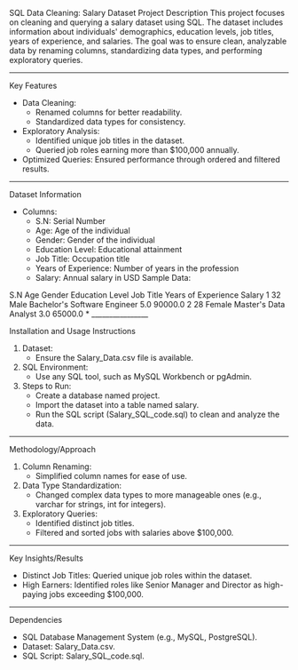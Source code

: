 ﻿SQL Data Cleaning: Salary Dataset
Project Description
This project focuses on cleaning and querying a salary dataset using SQL. The dataset includes information about individuals' demographics, education levels, job titles, years of experience, and salaries. The goal was to ensure clean, analyzable data by renaming columns, standardizing data types, and performing exploratory queries.
________________


Key Features
* Data Cleaning:
   * Renamed columns for better readability.
   * Standardized data types for consistency.
* Exploratory Analysis:
   * Identified unique job titles in the dataset.
   * Queried job roles earning more than $100,000 annually.
* Optimized Queries: Ensured performance through ordered and filtered results.
________________


Dataset Information
* Columns:
   * S.N: Serial Number
   * Age: Age of the individual
   * Gender: Gender of the individual
   * Education Level: Educational attainment
   * Job Title: Occupation title
   * Years of Experience: Number of years in the profession
   * Salary: Annual salary in USD
Sample Data:
 
S.N  Age  Gender Education Level          Job Title  Years of Experience  Salary
   1    32   Male   Bachelor's       Software Engineer  5.0                 90000.0
   2    28   Female Master's         Data Analyst       3.0                 65000.0
	* ________________


Installation and Usage Instructions
1. Dataset:
   * Ensure the Salary_Data.csv file is available.
2. SQL Environment:
   * Use any SQL tool, such as MySQL Workbench or pgAdmin.
3. Steps to Run:
   * Create a database named project.
   * Import the dataset into a table named salary.
   * Run the SQL script (Salary_SQL_code.sql) to clean and analyze the data.
________________


Methodology/Approach
1. Column Renaming:
   * Simplified column names for ease of use.
2. Data Type Standardization:
   * Changed complex data types to more manageable ones (e.g., varchar for strings, int for integers).
3. Exploratory Queries:
   * Identified distinct job titles.
   * Filtered and sorted jobs with salaries above $100,000.
________________


Key Insights/Results
* Distinct Job Titles: Queried unique job roles within the dataset.
* High Earners: Identified roles like Senior Manager and Director as high-paying jobs exceeding $100,000.
________________


Dependencies
* SQL Database Management System (e.g., MySQL, PostgreSQL).
* Dataset: Salary_Data.csv.
* SQL Script: Salary_SQL_code.sql.
